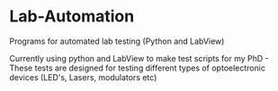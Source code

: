 # Lab-Automation
Programs for automated lab testing (Python and LabView) 

Currently using python and LabView to make test scripts for my PhD - These tests are designed for testing different types of optoelectronic devices (LED's, Lasers, modulators etc)

